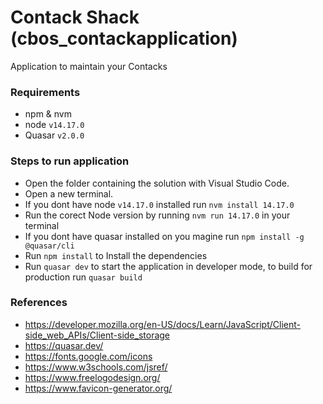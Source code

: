 # Contack Shack (cbos_contackapplication)

Application to maintain your Contacks

### Requirements

- npm & nvm
- node `v14.17.0`
- Quasar `v2.0.0`

### Steps to run application

- Open the folder containing the solution with Visual Studio Code.
- Open a new terminal.
- If you dont have node `v14.17.0` installed run `nvm install 14.17.0`
- Run the corect Node version by running `nvm run 14.17.0` in your terminal
- If you dont have quasar installed on you magine run `npm install -g @quasar/cli`
- Run `npm install` to Install the dependencies
- Run `quasar dev` to start the application in developer mode, to build for production run `quasar build`

### References

- https://developer.mozilla.org/en-US/docs/Learn/JavaScript/Client-side_web_APIs/Client-side_storage
- https://quasar.dev/
- https://fonts.google.com/icons
- https://www.w3schools.com/jsref/
- https://www.freelogodesign.org/
- https://www.favicon-generator.org/
